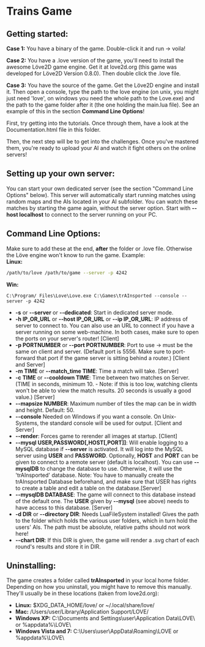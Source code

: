 Trains Game
==============================

Getting started:
------------------------------
**Case 1:** You have a binary of the game. Double-click it and run -> voila!

**Case 2:** You have a .love version of the game, you'll need to install the awesome Löve2D game engine. Get it at love2d.org (this game was developed for Löve2D Version 0.8.0). Then double click the .love file.

**Case 3:** You have the source of the game. Get the Löve2D engine and install it. Then open a console, type the path to the love engine (on unix, you might just need 'love', on windows you need the whole path to the Love.exe) and the path to the game folder after it (the one holding the main.lua file). See an example of this in the section **Command Line Options**!

First, try getting into the tutorials. Once through them, have a look at the Documentation.html file in this folder.

Then, the next step will be to get into the challenges. Once you've mastered them, you're ready to upload your AI and watch it fight others on the online servers!

Setting up your own server:
------------------------------
You can start your own dedicated server (see the section "Command Line Options" below). 
This server will automatically start running matches using random maps and the AIs located in your AI subfolder. You can watch these matches by starting the game again, without the server option. Start with **--host localhost** to connect to the server running on your PC.

Command Line Options:
------------------------------
Make sure to add these at the end, __after__ the folder or .love file. Otherwise the Löve engine won't know to run the game.
Example:  
**Linux:**
```bash
/path/to/love /path/to/game --server -p 4242
```
**Win:**
```dos
C:\Program/ Files\Love\Love.exe C:\Games\trAInsported --console --server -p 4242
```
- **-s** or **--server** or **--dedicated**: Start in dedicated server mode.
- **-h IP_OR_URL** or **--host IP_OR_URL** or **--ip IP_OR_URL**: IP address of server to connect to. You can also use an URL to connect if you have a server running on some web-machine. In both cases, make sure to open the ports on your server's router! [Client]
- **-p PORTNUMBER** or **--port PORTNUMBER**:  Port to use -> must be the same on client and server. (Default port is 5556. Make sure to port-forward that port if the game server is sitting behind a router.) [Client and Server]
- **-m TIME** or **--match_time TIME**: Time a match will take. [Server]
- **-c TIME** or **--cooldown TIME**: Time between two matches on Server. (TIME in seconds, minimum 10. - Note: if this is too low, watching clients won't be able to view the match results. 20 seconds is usually a good value.) [Server]
- **--mapsize NUMBER**: Maximum number of tiles the map can be in width and height. Default: 50.
- **--console** Needed on Windows if you want a console. On Unix-Systems, the standard console will be used for output. [Client and Server]
- **--render**: Forces game to rerender all images at startup. [Client]
- **--mysql USER,PASSWORD[,HOST[,PORT]]**: Will enable logging to a MySQL database if **--server** is activated. It will log into the MySQL server using **USER** and **PASSWORD**. Optionally, **HOST** and **PORT** can be given to connect to a remote server (default is localhost). You can use **--mysqlDB** to change the database to use. Otherwise, it will use the 'trAInsported' database. Note: You have to manually create the trAInsported Database beforehand, and make sure that USER has rights to create a table and edit a table on the database.[Server]
- **--mysqlDB DATABASE**: The game will connect to this database instead of the default one. The **USER** given by **--mysql** (see above) needs to have access to this database. [Server]
- **-d DIR** or **--directory DIR**: Needs LuaFileSystem installed! Gives the path to the folder which holds the various user folders, which in turn hold the users' AIs. The path must be absolute, relative paths should not work here!
- **--chart DIR**: If this DIR is given, the game will render a .svg chart of each round's results and store it in DIR.

Uninstalling:
------------------------------
The game creates a folder called **trAInsported** in your local home folder. Depending on how you uninstall, you might have to remove this manually. They'll usually be in these locations (taken from love2d.org):
- **Linux:** $XDG\_DATA\_HOME/love/ or ~/.local/share/love/
- **Mac:** /Users/user/Library/Application Support/LOVE/ 
- **Windows XP:** C:\Documents and Settings\user\Application Data\LOVE\ or %appdata%\LOVE\
- **Windows Vista and 7:** C:\Users\user\AppData\Roaming\LOVE or %appdata%\LOVE\
